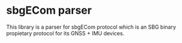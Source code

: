 # sbgECom parser

This library is a parser for sbgECom protocol which is an SBG binary propietary protocol for its GNSS + IMU devices.
